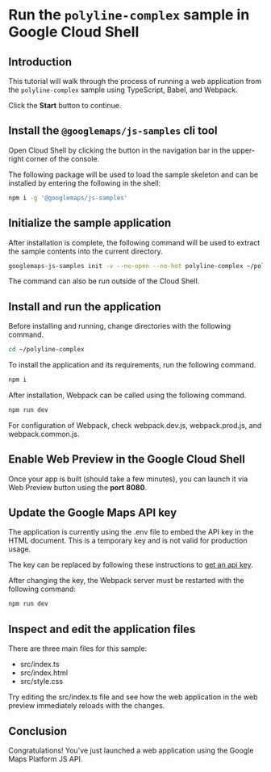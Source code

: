 # Run the `polyline-complex` sample in Google Cloud Shell

<walkthrough-tutorial-duration duration="10"/>

## Introduction

This tutorial will walk through the process of running a web application from
the `polyline-complex` sample using TypeScript, Babel, and Webpack.

Click the **Start** button to continue.

## Install the `@googlemaps/js-samples` cli tool

Open Cloud Shell by clicking the
<walkthrough-cloud-shell-icon></walkthrough-cloud-shell-icon> button in the
navigation bar in the upper-right corner of the console.

The following package will be used to load the sample skeleton and can be
installed by entering the following in the shell:

```bash
npm i -g '@googlemaps/js-samples'
```

## Initialize the sample application

After installation is complete, the following command will be used to extract
the sample contents into the current directory.

```bash
googlemaps-js-samples init -v --no-open --no-hot polyline-complex ~/polyline-complex
```

The command can also be run outside of the Cloud Shell.

## Install and run the application

Before installing and running, change directories with the following command.

```bash
cd ~/polyline-complex
```

To install the application and its requirements, run the following command.

```bash
npm i
```

After installation, Webpack can be called using the following command.

```bash
npm run dev
```

For configuration of Webpack, check
<walkthrough-editor-open-file filePath="~/polyline-complex/webpack.dev.js">webpack.dev.js</walkthrough-editor-open-file>,
<walkthrough-editor-open-file filePath="~/polyline-complex/webpack.prod.js">webpack.prod.js</walkthrough-editor-open-file>,
and
<walkthrough-editor-open-file filePath="~/polyline-complex/webpack.common.js">webpack.common.js</walkthrough-editor-open-file>.

## Enable Web Preview in the Google Cloud Shell

Once your app is built (should take a few minutes), you can launch it via
<walkthrough-spotlight-pointer target="cloudshell" spotlightId="devshell-web-preview-button">Web
Preview button</walkthrough-spotlight-pointer> using the **port 8080**.

## Update the Google Maps API key

The application is currently using the
<walkthrough-editor-open-file filePath="~/polyline-complex/.env">.env</walkthrough-editor-open-file>
file to embed the API key in the HTML document. This is a temporary key and is
not valid for production usage.

The key can be replaced by following these instructions to
[get an api key](https://developers.google.com/maps/documentation/javascript/get-api-key).

After changing the key, the Webpack server must be restarted with the following
command:

```bash
npm run dev
```

## Inspect and edit the application files

There are three main files for this sample:

*   <walkthrough-editor-open-file filePath="~/polyline-complex/src/index.ts">src/index.ts</walkthrough-editor-open-file>
*   <walkthrough-editor-open-file filePath="~/polyline-complex/src/index.html">src/index.html</walkthrough-editor-open-file>
*   <walkthrough-editor-open-file filePath="~/polyline-complex/src/style.css">src/style.css</walkthrough-editor-open-file>

Try editing the <walkthrough-editor-open-file filePath="~/polyline-complex/src/index.ts">src/index.ts</walkthrough-editor-open-file> file and see how the web application in the web preview immediately reloads with the changes.

## Conclusion

<walkthrough-conclusion-trophy></walkthrough-conclusion-trophy>

Congratulations! You've just launched a web application using the Google Maps
Platform JS API.
